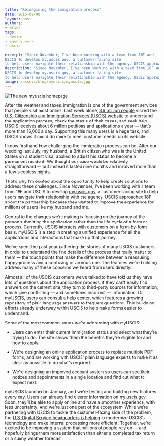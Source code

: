 ```yaml
---
title: "Reimagining the immigration process"
date: 2015-09-08
layout: post
authors:
- erica
tags:
- design
- agency work
- uscis

excerpt: "Since November, I’ve been working with a team from 18F and
USCIS to develop my.uscis.gov, a customer-facing site
to help users navigate their relationship with the agency. USCIS approached 18F about the partnership because they wanted to improve the experience for millions of users like my husband and me."
description: "Since November, I’ve been working with a team from 18F and
USCIS to develop my.uscis.gov, a customer-facing site
to help users navigate their relationship with the agency. USCIS approached 18F about the partnership because they wanted to improve the experience for millions of users like my husband and me."
image: /assets/blog/myuscis/myuscis.jpg
---
```


![The new myuscis homepage]({{site.baseurl}}/assets/blog/myuscis/myuscis.jpg)

After the weather and taxes, immigration is one of the government services that people visit most online. Last week alone, [3.6 million
people](https://analytics.usa.gov/) visited the [U.S. Citizenship and Immigration Services (USCIS) website](http://www.uscis.gov/) to understand the application process, check the status of their cases, and seek help. USCIS receives about 6 million petitions and applications a year — that’s more than 16,000 a day. Supporting this many users is a huge task, and USCIS knows it could do more to meet customer needs on its website.

I know firsthand how challenging the immigration process can be. After
our wedding last July, my husband, a British citizen who was in the United States on a
student visa, applied to adjust his status to become a permanent
resident. We thought our case would be relatively straightforward — but
instead it lasted nine months and involved more than a few sleepless
nights.

That’s why I’m excited about the opportunity to help create solutions to
address these challenges. Since November, I’ve been working with a team from 18F and
USCIS to develop [my.uscis.gov](https://my.uscis.gov/), a customer-facing site
to help users navigate their relationship with the agency. USCIS approached 18F about the partnership because they wanted to improve the experience for millions of users like my husband and me.

Central to the changes we’re making is focusing on the journey of the
person submitting the application rather than the life cycle of a form or process.
Currently, USCIS interacts with customers on a form-by-form basis. myUSCIS is a step in creating a unified experience for all the applications and interactions that make up that
journey.

We’ve spent the past year gathering the stories of many USCIS customers
in order to understand the fine details of the process that really matter to them —
the touch points that make the difference between a reassuring, happy process and a
confusing or anxious one. The features we’re building address many of these concerns
we heard from users directly.

Almost all of the USCIS customers we’ve talked to have told us they have
lots of questions about the application process. If they can’t easily find
answers on the current site, they turn to third-party sources for
information, which give conflicting — and sometimes incorrect —
information. On myUSCIS, users can consult a help center, which features
a growing repository of plain language answers to frequent questions.
This builds on efforts already underway within USCIS to help make forms
easier to understand.

Some of the most common issues we’re addressing with myUSCIS:

-   Users can enter their current immigration status and select what they’re trying to do. The site shows them the benefits they’re eligible for and how to apply.

-   We’re designing an online application process to replace multiple PDF forms, and are working with USCIS’ plain language experts to make it as clear as possible to do what’s required.

-   We’re designing an improved account system so users can see their notices and appointments in a single location and find out what to expect next.


myUSCIS launched in January, and we’re testing and building new features
every day. Users can already find clearer information on
[my.uscis.gov](https://my.uscis.gov/). Soon, they’ll be able to apply
online and have a smoother experience, with less uncertainty. And we’re
just one part of the ecosystem. While we’re partnering with USCIS to
tackle the customer-facing side of the problem, the [U.S. Digital
Service headquarters is helping](https://www.whitehouse.gov/blog/2015/05/07/how-federal-government-modernizing-immigration-system) to modernize USCIS’s technology and make internal
processing more efficient. Together, we’re excited to be improving a
system that millions of people rely on — and hopefully brings them more
satisfaction than either a completed tax return or a sunny weather
forecast.
